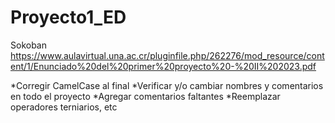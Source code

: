 # Proyecto1_ED
Sokoban
https://www.aulavirtual.una.ac.cr/pluginfile.php/262276/mod_resource/content/1/Enunciado%20del%20primer%20proyecto%20-%20II%202023.pdf

*Corregir CamelCase al final
*Verificar y/o cambiar nombres y comentarios en todo el proyecto
*Agregar comentarios faltantes
*Reemplazar operadores terniarios, etc